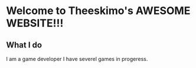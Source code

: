 # Welcome to Theeskimo's AWESOME WEBSITE!!!

## What I do

I am a game developer I have severel games in progeress.


